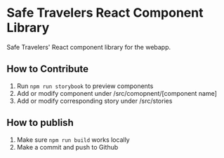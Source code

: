 # Safe Travelers React Component Library 

Safe Travelers' React component library for the webapp.

## How to Contribute

1. Run `npm run storybook` to preview components
1. Add or modify component under /src/comopnent/\[component name\]
1. Add or modify corresponding story under /src/stories

## How to publish

1. Make sure `npm run build` works locally
1. Make a commit and push to Github
